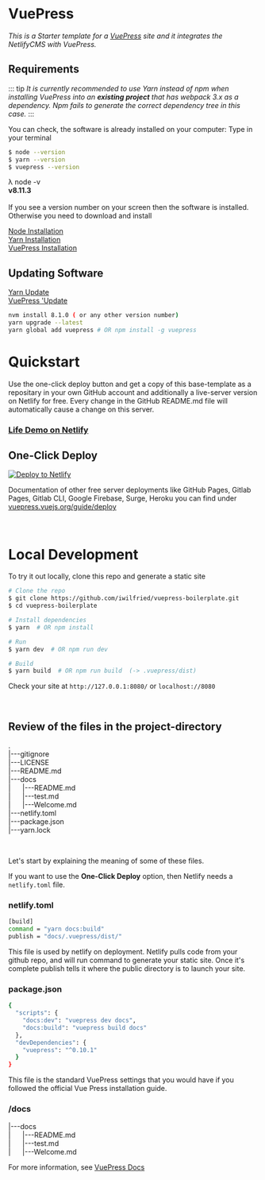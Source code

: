 # VuePress

*This is a Starter template for a [VuePress](https://vuepress.vuejs.org) site and it integrates the NetlifyCMS with VuePress.*  

## Requirements  

::: tip
*It is currently recommended to use Yarn instead of npm when installing VuePress into an **existing project** that has webpack 3.x as a dependency. Npm fails to generate the correct dependency tree in this case.*
:::  


You can check, the software is already installed on your computer: 
Type in your terminal

```bash
$ node --version  
$ yarn --version  
$ vuepress --version
```  

λ node -v  
**v8.11.3**  
<br />
If you see a version number on your screen then the software is installed.  
Otherwise you need to download and install 

[Node Installation](https://nodejs.org/en/download/)  
[Yarn Installation](https://yarnpkg.com/lang/en/docs/install/#windows-stable)  
[VuePress Installation](https://www.npmjs.com/package/vuepress )  


## Updating Software
[Yarn Update](https://yarnpkg.com/en/docs/cli/upgrade)  
[VuePress 'Update](https://www.npmjs.com/package/vuepress)

```bash
nvm install 8.1.0 ( or any other version number)
yarn upgrade --latest
yarn global add vuepress # OR npm install -g vuepress
```

# Quickstart 

Use the one-click deploy button and get a copy of this base-template as a repositary in your own GitHub account and additionally
a live-server version on Netlify for free. Every change in the GitHub README.md file will automatically cause a change 
on this server.

### [Life Demo on Netlify](https://nifty-williams-038c26.netlify.com/)


## One-Click Deploy

[![Deploy to Netlify](https://www.netlify.com/img/deploy/button.svg)](https://app.netlify.com/start/deploy?repository=https://github.com/iwilfried/vuepress-boilerplate)

Documentation of other free server deployments like GitHub Pages, Gitlab Pages, Gitlab CLI, Google Firebase, Surge, Heroku 
you can find under 
[vuepress.vuejs.org/guide/deploy](https://vuepress.vuejs.org/guide/deploy.html)

<br />

# Local Development

To try it out locally, clone this repo and generate a static site

```bash
# Clone the repo
$ git clone https://github.com/iwilfried/vuepress-boilerplate.git
$ cd vuepress-boilerplate

# Install dependencies
$ yarn  # OR npm install

# Run
$ yarn dev  # OR npm run dev

# Build
$ yarn build  # OR npm run build  (-> .vuepress/dist)
```

Check your site at `http://127.0.0.1:8080/`  or `localhost://8080`

<br />

## Review of the files in the project-directory 

.  
|---gitignore  
|---LICENSE  
|---README.md  
|---docs  
|&nbsp;&nbsp;&nbsp;&nbsp;&nbsp;&nbsp;|---README.md  
|&nbsp;&nbsp;&nbsp;&nbsp;&nbsp;&nbsp;|---test.md  
|&nbsp;&nbsp;&nbsp;&nbsp;&nbsp;&nbsp;|---Welcome.md  
|---netlify.toml  
|---package.json  
|---yarn.lock  

<br />  

Let's start by explaining the meaning of some of these files.  

If you want to use the **One-Click Deploy** option, then Netlify needs a `netlify.toml` file.  

### netlify.toml  

```bash
[build]  
command = "yarn docs:build"  
publish = "docs/.vuepress/dist/"  
```

This file is used by netlify on deployment. Netlify pulls code from your github repo, and will run command to generate your static site. Once it's complete publish tells it where the public directory is to launch your site.


### package.json  

```bash  
{
  "scripts": {
    "docs:dev": "vuepress dev docs",
    "docs:build": "vuepress build docs"
  },
  "devDependencies": {
    "vuepress": "^0.10.1"
  }
}  
```

This file is the standard VuePress settings that you would have if you followed the official Vue Press installation guide.

### /docs  

|---docs  
|&nbsp;&nbsp;&nbsp;&nbsp;&nbsp;&nbsp;|---README.md  
|&nbsp;&nbsp;&nbsp;&nbsp;&nbsp;&nbsp;|---test.md  
|&nbsp;&nbsp;&nbsp;&nbsp;&nbsp;&nbsp;|---Welcome.md  






For more information, see [VuePress Docs](https://vuepress.vuejs.org)


